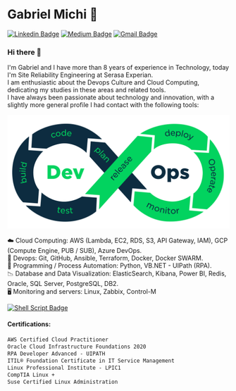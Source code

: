 
# Gabriel Michi 🤖

<!--
[![Github Badge](https://img.shields.io/badge/-Github-000?style=flat-square&logo=Github&logoColor=white&link=https://github.com/gabrielmichi)](https://github.com/gabrielmichi)
[![Linkedin Badge](https://img.shields.io/badge/-LinkedIn-blue?style=flat-square&logo=Linkedin&logoColor=white&link=https://www.linkedin.com/in/gabrielmichi/)](https://www.linkedin.com/in/gabrielmichi/)
[![Gmail Badge](https://img.shields.io/badge/-Gmail-c14438?style=flat-square&logo=Gmail&logoColor=white&link=mailto:gpmlinux@gmail.com)](mailto:gpmlinux@gmail.com)
-->

[![Linkedin Badge](https://img.shields.io/badge/linkedin-%230077B5.svg?&style=for-the-badge&logo=linkedin&logoColor=white&link=https://www.linkedin.com/in/gabrielmichi/)](https://www.linkedin.com/in/gabrielmichi/)
[![Medium Badge](https://img.shields.io/badge/medium-%2312100E.svg?&style=for-the-badge&logo=medium&logoColor=white&link=https://medium.com/@gpmlinux)](https://medium.com/@gpmlinux)
[![Gmail Badge](https://img.shields.io/badge/gmail-%23D14836.svg?&style=for-the-badge&logo=gmail&logoColor=white&link=mailto:gpmlinux@gmail.com)](mailto:gpmlinux@gmail.com)


### Hi there 👋

I'm Gabriel and I have more than 8 years of experience in Technology, today I'm Site Reliability Engineering at Serasa Experian. <br />
I am enthusiastic about the Devops Culture and Cloud Computing, dedicating my studies in these areas and related tools. <br />
I have always been passionate about technology and innovation, with a slightly more general profile I had contact with the following tools:

<img src="https://github.com/gabrielmichi/GabrielMichi/blob/master/devops.png">

☁️ Cloud Computing: AWS (Lambda, EC2, RDS, S3, API Gateway, IAM), GCP (Compute Engine, PUB / SUB), Azure DevOps. <br />
🖤 Devops: Git, GitHub, Ansible, Terraform, Docker, Docker SWARM. <br />
🐍 Programming / Process Automation: Python, VB.NET - UIPath (RPA). <br />
📉 Database and Data Visualization: ElasticSearch, Kibana, Power BI, Redis, Oracle, SQL Server, PostgreSQL, DB2. <br />
🖥️ Monitoring and servers: Linux, Zabbix, Control-M  <br />


[![Shell Script Badge](https://img.shields.io/badge/shell_script%20-%23121011.svg?&style=for-the-badge&logo=gnu-bash&logoColor=white&link=https://github.com/gabrielmichi/ShellScript)](https://github.com/gabrielmichi/ShellScript)


#### Certifications:
```
AWS Certified Cloud Practitioner
Oracle Cloud Infrastructure Foundations 2020
RPA Developer Advanced - UIPATH
ITIL® Foundation Certificate in IT Service Management
Linux Professional Institute - LPIC1
CompTIA Linux +
Suse Certified Linux Administration
```

<!--
**gabrielmichi/GabrielMichi** is a ✨ _special_ ✨ repository because its `README.md` (this file) appears on your GitHub profile.

Here are some ideas to get you started:

- 🔭 I’m currently working on ...
- 🌱 I’m currently learning ...
- 👯 I’m looking to collaborate on ...
- 🤔 I’m looking for help with ...
- 💬 Ask me about ...
- 📫 How to reach me: ...
- 😄 Pronouns: ...
- ⚡ Fun fact: ...
-->
